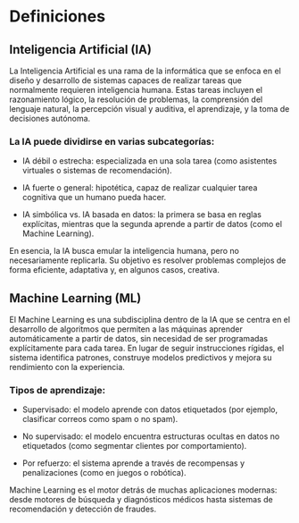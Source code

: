 # Definiciones

## Inteligencia Artificial (IA)
La Inteligencia Artificial es una rama de la informática que se enfoca en el diseño y desarrollo de sistemas capaces de realizar tareas que normalmente requieren inteligencia humana. Estas tareas incluyen el razonamiento lógico, la resolución de problemas, la comprensión del lenguaje natural, la percepción visual y auditiva, el aprendizaje, y la toma de decisiones autónoma.

### La IA puede dividirse en varias subcategorías:

 - IA débil o estrecha: especializada en una sola tarea (como asistentes virtuales o sistemas de recomendación).

 - IA fuerte o general: hipotética, capaz de realizar cualquier tarea cognitiva que un humano pueda hacer.

 - IA simbólica vs. IA basada en datos: la primera se basa en reglas explícitas, mientras que la segunda aprende a partir de datos (como el Machine Learning).

 En esencia, la IA busca emular la inteligencia humana, pero no necesariamente replicarla. Su objetivo es resolver problemas complejos de forma eficiente, adaptativa y, en algunos casos, creativa.

## Machine Learning (ML)
El Machine Learning es una subdisciplina dentro de la IA que se centra en el desarrollo de algoritmos que permiten a las máquinas aprender automáticamente a partir de datos, sin necesidad de ser programadas explícitamente para cada tarea. En lugar de seguir instrucciones rígidas, el sistema identifica patrones, construye modelos predictivos y mejora su rendimiento con la experiencia.

### Tipos de aprendizaje:

 - Supervisado: el modelo aprende con datos etiquetados (por ejemplo, clasificar correos como spam o no spam).

 - No supervisado: el modelo encuentra estructuras ocultas en datos no etiquetados (como segmentar clientes por comportamiento).

 - Por refuerzo: el sistema aprende a través de recompensas y penalizaciones (como en juegos o robótica).

Machine Learning es el motor detrás de muchas aplicaciones modernas: desde motores de búsqueda y diagnósticos médicos hasta sistemas de recomendación y detección de fraudes.